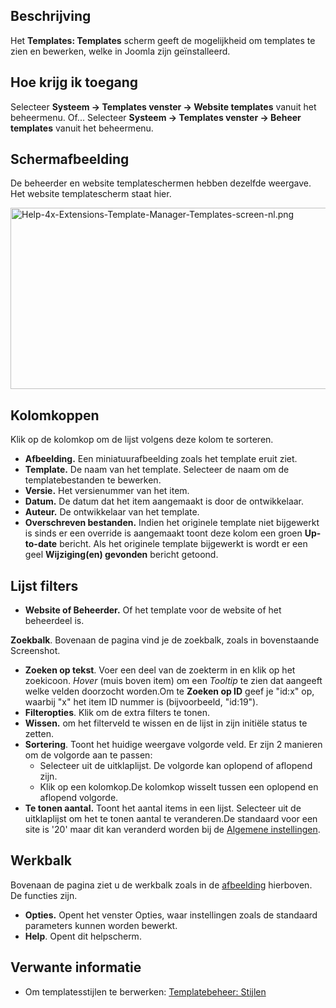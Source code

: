 <!-- Filename: Help4.x:Templates:_Templates / Display title: Templates: Templates -->

## Beschrijving

Het **Templates: Templates** scherm geeft de mogelijkheid om templates
te zien en bewerken, welke in Joomla zijn geïnstalleerd.

## Hoe krijg ik toegang

Selecteer **Systeem → Templates venster → Website templates**
vanuit het beheermenu. Of... Selecteer **Systeem → Templates
venster → Beheer templates** vanuit het beheermenu.

## Schermafbeelding

De beheerder en website templateschermen hebben dezelfde weergave. Het
website templatescherm staat hier.

<img
src="https://docs.joomla.org/images/thumb/9/92/Help-4x-Extensions-Template-Manager-Templates-screen-nl.png/800px-Help-4x-Extensions-Template-Manager-Templates-screen-nl.png.jpeg"
decoding="async"
srcset="https://docs.joomla.org/images/9/92/Help-4x-Extensions-Template-Manager-Templates-screen-nl.png 1.5x"
data-file-width="1137" data-file-height="412" width="800" height="290"
alt="Help-4x-Extensions-Template-Manager-Templates-screen-nl.png" />

## Kolomkoppen

Klik op de kolomkop om de lijst volgens deze kolom te sorteren.

- **Afbeelding.** Een miniatuurafbeelding zoals het template eruit ziet.
- **Template.** De naam van het template. Selecteer de naam om de
  templatebestanden te bewerken.
- **Versie.** Het versienummer van het item.
- **Datum.** De datum dat het item aangemaakt is door de ontwikkelaar.
- **Auteur.** De ontwikkelaar van het template.
- **Overschreven bestanden.** Indien het originele template niet
  bijgewerkt is sinds er een override is aangemaakt toont deze kolom een
  groen **Up-to-date** bericht. Als het originele template bijgewerkt is
  wordt er een geel **Wijziging(en) gevonden** bericht getoond.

## Lijst filters

- **Website of Beheerder.** Of het template voor de website of het
  beheerdeel is.

**Zoekbalk**. Bovenaan de pagina vind je de zoekbalk, zoals in
bovenstaande Screenshot.

- **Zoeken op tekst**. Voer een deel van de zoekterm in en klik op het
  zoekicoon. *Hover* (muis boven item) om een *Tooltip* te zien dat
  aangeeft welke velden doorzocht worden.Om te **Zoeken op ID** geef je
  "id:x" op, waarbij "x" het item ID nummer is (bijvoorbeeld, "id:19").
- **Filteropties**. Klik om de extra filters te tonen.
- **Wissen.** om het filterveld te wissen en de lijst in zijn initiële
  status te zetten.
- **Sortering**. Toont het huidige weergave volgorde veld. Er zijn 2
  manieren om de volgorde aan te passen:
  - Selecteer uit de uitklaplijst. De volgorde kan oplopend of aflopend
    zijn.
  - Klik op een kolomkop.De kolomkop wisselt tussen een oplopend en
    aflopend volgorde.
- **Te tonen aantal.** Toont het aantal items in een lijst. Selecteer
  uit de uitklaplijst om het te tonen aantal te veranderen.De standaard
  voor een site is '20' maar dit kan veranderd worden bij de [Algemene
  instellingen](https://docs.joomla.org/Help4.x:Site_Global_Configuration/nl#defaultlistlimit "Help4.x:Site Global Configuration/nl").

## Werkbalk

Bovenaan de pagina ziet u de werkbalk zoals in de
[afbeelding](#Schermafbeelding) hierboven. De functies zijn.

- **Opties.** Opent het venster Opties, waar instellingen zoals de
  standaard parameters kunnen worden bewerkt.
- **Help**. Opent dit helpscherm.

## Verwante informatie

- Om templatesstijlen te berwerken: [Templatebeheer:
  Stijlen](https://docs.joomla.org/Help4.x:Templates:_Styles/nl "Help4.x:Templates: Styles/nl")
